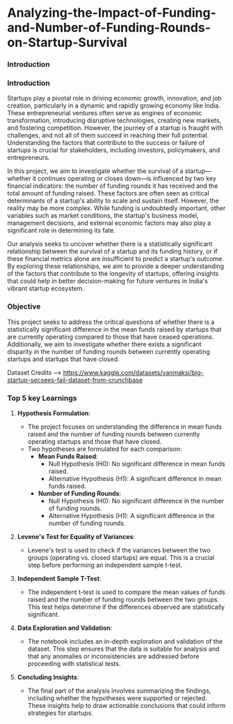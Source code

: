 # Analyzing-the-Impact-of-Funding-and-Number-of-Funding-Rounds-on-Startup-Survival


### Introduction 

### Introduction

Startups play a pivotal role in driving economic growth, innovation, and job creation, particularly in a dynamic and rapidly growing economy like India. These entrepreneurial ventures often serve as engines of economic transformation, introducing disruptive technologies, creating new markets, and fostering competition. However, the journey of a startup is fraught with challenges, and not all of them succeed in reaching their full potential. Understanding the factors that contribute to the success or failure of startups is crucial for stakeholders, including investors, policymakers, and entrepreneurs.

In this project, we aim to investigate whether the survival of a startup—whether it continues operating or closes down—is influenced by two key financial indicators: the number of funding rounds it has received and the total amount of funding raised. These factors are often seen as critical determinants of a startup's ability to scale and sustain itself. However, the reality may be more complex. While funding is undoubtedly important, other variables such as market conditions, the startup's business model, management decisions, and external economic factors may also play a significant role in determining its fate.

Our analysis seeks to uncover whether there is a statistically significant relationship between the survival of a startup and its funding history, or if these financial metrics alone are insufficient to predict a startup's outcome. By exploring these relationships, we aim to provide a deeper understanding of the factors that contribute to the longevity of startups, offering insights that could help in better decision-making for future ventures in India's vibrant startup ecosystem.


### Objective
This project seeks to address the critical questions of whether there is a statistically significant difference in the mean funds raised by startups that are currently operating compared to those that have ceased operations. Additionally, we aim to investigate whether there exists a significant disparity in the number of funding rounds between currently operating startups and startups that have closed.

Dataset Credits --> https://www.kaggle.com/datasets/yanmaksi/big-startup-secsees-fail-dataset-from-crunchbase

### Top 5 key Learnings

1. **Hypothesis Formulation**:
   - The project focuses on understanding the difference in mean funds raised and the number of funding rounds between currently operating startups and those that have closed.
   - Two hypotheses are formulated for each comparison:
     - **Mean Funds Raised**:
       - Null Hypothesis (H0): No significant difference in mean funds raised.
       - Alternative Hypothesis (H1): A significant difference in mean funds raised.
     - **Number of Funding Rounds**:
       - Null Hypothesis (H0): No significant difference in the number of funding rounds.
       - Alternative Hypothesis (H1): A significant difference in the number of funding rounds.

2. **Levene's Test for Equality of Variances**:
   - Levene's test is used to check if the variances between the two groups (operating vs. closed startups) are equal. This is a crucial step before performing an independent sample t-test.

3. **Independent Sample T-Test**:
   - The independent t-test is used to compare the mean values of funds raised and the number of funding rounds between the two groups. This test helps determine if the differences observed are statistically significant.

4. **Data Exploration and Validation**:
   - The notebook includes an in-depth exploration and validation of the dataset. This step ensures that the data is suitable for analysis and that any anomalies or inconsistencies are addressed before proceeding with statistical tests.

5. **Concluding Insights**:
   - The final part of the analysis involves summarizing the findings, including whether the hypotheses were supported or rejected. These insights help to draw actionable conclusions that could inform strategies for startups.

